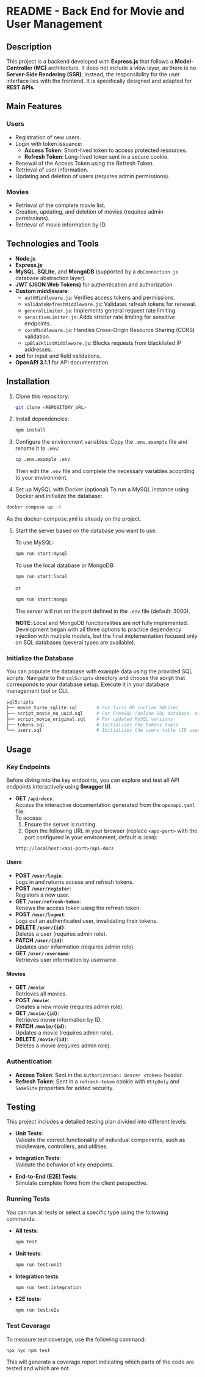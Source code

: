 
# README - Back End for Movie and User Management

## Description

This project is a backend developed with **Express.js** that follows a **Model-Controller (MC)** architecture. It does not include a view layer, as there is no **Server-Side Rendering (SSR)**; instead, the responsibility for the user interface lies with the frontend. It is specifically designed and adapted for **REST APIs**.

## Main Features

### Users

- Registration of new users.
- Login with token issuance:
  - **Access Token**: Short-lived token to access protected resources.
  - **Refresh Token**: Long-lived token sent in a secure cookie.
- Renewal of the Access Token using the Refresh Token.
- Retrieval of user information.
- Updating and deletion of users (requires admin permissions).

### Movies

- Retrieval of the complete movie list.
- Creation, updating, and deletion of movies (requires admin permissions).
- Retrieval of movie information by ID.

## Technologies and Tools

- **Node.js**
- **Express.js**
- **MySQL**, **SQLite**, and **MongoDB** (supported by a `dbConnection.js` database abstraction layer).
- **JWT (JSON Web Tokens)** for authentication and authorization.
- **Custom middleware**:
  - `authMiddleware.js`: Verifies access tokens and permissions.
  - `validateRefreshMiddleware.js`: Validates refresh tokens for renewal.
  - `generalLimiter.js`: Implements general request rate limiting.
  - `sensitiveLimiter.js`: Adds stricter rate limiting for sensitive endpoints.
  - `corsMiddleware.js`: Handles Cross-Origin Resource Sharing (CORS) validation.
  - `ipBlacklistMiddleware.js`: Blocks requests from blacklisted IP addresses.
- **zod** for input and field validations.
- **OpenAPI 3.1.1** for API documentation.

## Installation

1. Clone this repository:

   ```bash
   git clone <REPOSITORY_URL>
   ```

2. Install dependencies:
   ```bash
   npm install
   ```

3. Configure the environment variables:
   Copy the `.env.example` file and rename it to `.env`:

   ```bash
   cp .env.example .env
   ```

   Then edit the `.env` file and complete the necessary variables according to your environment.
  
4. Set up MySQL with Docker (optional)
  To run a MySQL instance using Docker and initialize the database:
  ```bash
  docker compose up -d
  ```
  As the docker-compose.yml is already on the project.

5. Start the server based on the database you want to use:

   To use MySQL:

   ```bash
   npm run start:mysql
   ```

   To use the local database or MongoDB:

   ```bash
   npm run start:local
   ```

   or

   ```bash
   npm run start:mongo
   ```

   The server will run on the port defined in the `.env` file (default: 3000).

   **NOTE**: Local and MongoDB functionalities are not fully implemented. Development began with all three options to practice dependency injection with multiple models, but the final implementation focused only on SQL databases (several types are available).

  ### Initialize the Database

  You can populate the database with example data using the provided SQL scripts. Navigate to the `sqlScripts` directory and choose the script that corresponds to your database setup. Execute it in your database management tool or CLI.

  ```bash
  sqlScripts
  ├── movie_turso_sqlite.sql       # For Turso DB (online SQLite)
  ├── script_movie_no_uuid.sql     # For FreeSQL (online SQL database, old version without UUID type support)
  ├── script_movie_original.sql    # For updated MySQL versions
  ├── tokens.sql                   # Initializes the tokens table
  └── users.sql                    # Initializes the users table (ID uses CHAR to ensure compatibility)
  ```

  ## Usage

  ### **Key Endpoints**

  Before diving into the key endpoints, you can explore and test all API endpoints interactively using **Swagger UI**.

  - **GET `/api-docs`**:  
    Access the interactive documentation generated from the `openapi.yaml` file.  
    To access:  
    1. Ensure the server is running.  
    2. Open the following URL in your browser (replace `<api-port>` with the port configured in your environment, default is `3000`):  
      ```
      http://localhost:<api-port>/api-docs
      ```

#### Users

- **POST `/user/login`**:  
  Logs in and returns access and refresh tokens.
- **POST `/user/register`**:  
  Registers a new user.
- **GET `/user/refresh-token`**:  
  Renews the access token using the refresh token.
- **POST `/user/logout`**:  
  Logs out an authenticated user, invalidating their tokens.
- **DELETE `/user/{id}`**:  
  Deletes a user (requires admin role).
- **PATCH `/user/{id}`**:  
  Updates user information (requires admin role).
- **GET `/user/:username`**:  
  Retrieves user information by username.

#### Movies

- **GET `/movie`**:  
  Retrieves all movies.
- **POST `/movie`**:  
  Creates a new movie (requires admin role).
- **GET `/movie/{id}`**:  
  Retrieves movie information by ID.
- **PATCH `/movie/{id}`**:  
  Updates a movie (requires admin role).
- **DELETE `/movie/{id}`**:  
  Deletes a movie (requires admin role).

### Authentication

- **Access Token**: Sent in the `Authorization: Bearer <token>` header.
- **Refresh Token**: Sent in a `refresh-token` cookie with `HttpOnly` and `SameSite` properties for added security.

## Testing

This project includes a detailed testing plan divided into different levels:

- **Unit Tests**:  
  Validate the correct functionality of individual components, such as middleware, controllers, and utilities.

- **Integration Tests**:  
  Validate the behavior of key endpoints.

- **End-to-End (E2E) Tests**:  
  Simulate complete flows from the client perspective.

### **Running Tests**

You can run all tests or select a specific type using the following commands:

- **All tests**:

  ```bash
  npm test
  ```

- **Unit tests**:

  ```bash
  npm run test:unit
  ```

- **Integration tests**:

  ```bash
  npm run test:integration
  ```

- **E2E tests**:
  ```bash
  npm run test:e2e
  ```

### **Test Coverage**

To measure test coverage, use the following command:

```bash
npx nyc npm test
```

This will generate a coverage report indicating which parts of the code are tested and which are not.

<!-- ## Contribution

1. Fork this repository.
2. Create a new branch for your changes:
   ```bash
   git checkout -b feature/new-feature
   ```
3. Submit your changes in a pull request.

## License

This project is licensed under the MIT License. See the `LICENSE` file for more information. -->
